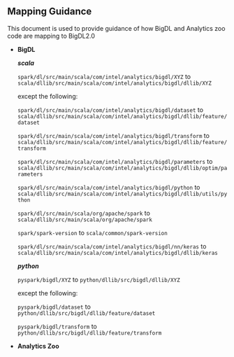 ## Mapping Guidance

This document is used to provide guidance of how BigDL and Analytics zoo code are mapping to BigDL2.0

* **BigDL**

   ***scala***

   ```spark/dl/src/main/scala/com/intel/analytics/bigdl/XYZ``` to ```scala/dllib/src/main/scala/com/intel/analytics/bigdl/dllib/XYZ```

    except the following:

   ```spark/dl/src/main/scala/com/intel/analytics/bigdl/dataset``` to ```scala/dllib/src/main/scala/com/intel/analytics/bigdl/dllib/feature/dataset```

   ```spark/dl/src/main/scala/com/intel/analytics/bigdl/transform``` to ```scala/dllib/src/main/scala/com/intel/analytics/bigdl/dllib/feature/transform```
   
   ```spark/dl/src/main/scala/com/intel/analytics/bigdl/parameters``` to ```scala/dllib/src/main/scala/com/intel/analytics/bigdl/dllib/optim/parameters```

   ```spark/dl/src/main/scala/com/intel/analytics/bigdl/python``` to ```scala/dllib/src/main/scala/com/intel/analytics/bigdl/dllib/utils/python```

   ```spark/dl/src/main/scala/org/apache/spark``` to ```scala/dllib/src/main/scala/org/apache/spark```

   ```spark/spark-version``` to ```scala/common/spark-version```

   ```spark/dl/src/main/scala/com/intel/analytics/bigdl/nn/keras``` to ```scala/dllib/src/main/scala/com/intel/analytics/bigdl/dllib/keras```

   ***python***

    ```pyspark/bigdl/XYZ``` to ```python/dllib/src/bigdl/dllib/XYZ```

    except the following:

   ```pyspark/bigdl/dataset``` to ```python/dllib/src/bigdl/dllib/feature/dataset```

   ```pyspark/bigdl/transform``` to ```python/dllib/src/bigdl/dllib/feature/transform```

* **Analytics Zoo**
